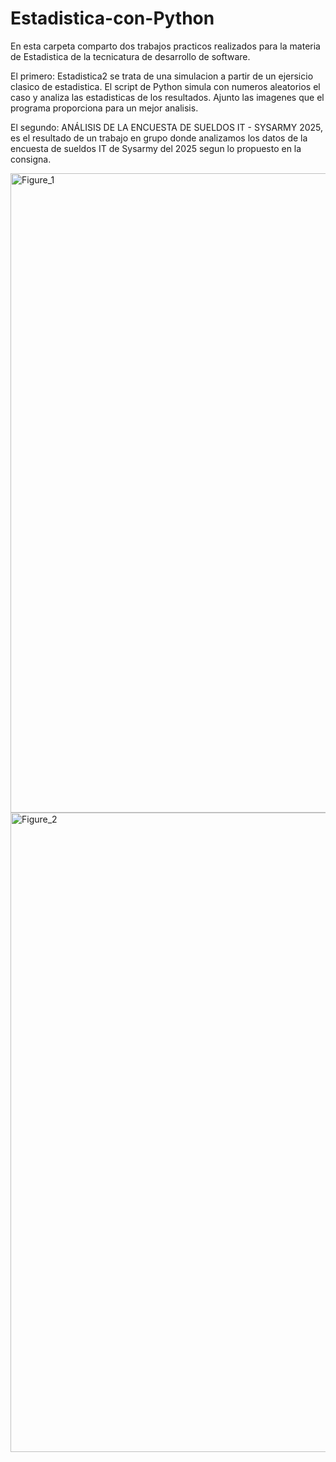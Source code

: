 # Estadistica-con-Python
En esta carpeta comparto dos trabajos practicos realizados para la materia de Estadistica de la tecnicatura de desarrollo de software.

El primero: Estadistica2 se trata de una simulacion a partir de un ejersicio clasico de estadistica. El script de Python simula con numeros aleatorios el caso y analiza las estadisticas de los resultados. Ajunto las imagenes que el programa proporciona para un mejor analisis.

El segundo: ANÁLISIS DE LA ENCUESTA DE SUELDOS IT - SYSARMY 2025, es el resultado de un trabajo en grupo donde analizamos los datos de la encuesta de sueldos IT de Sysarmy del 2025 segun lo propuesto en la consigna.

<img width="1842" height="1023" alt="Figure_1" src="https://github.com/user-attachments/assets/51544db4-ea3f-46e4-9fd8-1ede72246550" />

<img width="1842" height="1023" alt="Figure_2" src="https://github.com/user-attachments/assets/5d6954f1-249e-43e3-bf98-2fc16b54c65c" />

